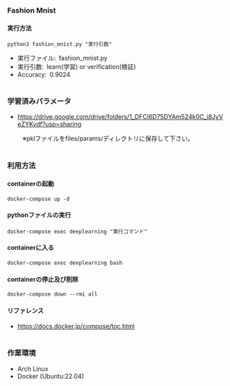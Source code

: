 ### Fashion Mnist

#### 実行方法
```
python3 fashion_mnist.py "実行引数"
```
- 実行ファイル:&ensp;fashion_mnist.py
- 実行引数:&ensp;learn(学習) or verification(検証)
- Accuracy:&ensp;0.9024
<br></br>

### 学習済みパラメータ

- https://drive.google.com/drive/folders/1_DFCl6D75DYAm524k0C_i8JyVeZYKvdf?usp=sharing

&emsp;&emsp;&ensp;※pklファイルをfiles/params/ディレクトリに保存して下さい。
<br></br>

### 利用方法

#### containerの起動

``` 
docker-compose up -d
```

#### pythonファイルの実行

```
docker-compose exec deeplearning "実行コマンド"
```

#### containerに入る

```
docker-compose exec deeplearning bash
```

#### containerの停止及び削除

```
docker-compose down --rmi all
```

#### リファレンス

- https://docs.docker.jp/compose/toc.html
<br></br>

### 作業環境

- Arch Linux
- Docker (Ubuntu:22.04)
<br></br>
